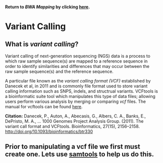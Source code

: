#### Return to *BWA Mapping* by clicking [here](https://github.com/rszymkiewicz/Comparison_of_Mappers/blob/master/8_Mapping_BWA.md).  

# Variant Calling
## What is *variant calling*?  
Variant calling of next-generation sequencing (NGS) data is a process to which raw sample sequence(s) are mapped to a reference sequence in order to identify similarities and differences that may occur between the raw sample sequence(s) and the reference sequence.  

A particular file known as the *variant calling format (VCF)* established by Danecek et al, in 2011 and is commonly file format used to store variant calling information such as SNPS, indels, and structrual variants. VCFtools is a bioinformatic suite tool which manipulates this type of data files; allowing users perform various analysis by merging or comparing *vcf* files. The manual for vcftools can be found [here](https://vcftools.github.io/index.html). 

**Citation:**
Danecek, P., Auton, A., Abecasis, G., Albers, C. A., Banks, E., DePristo, M. A., … 1000 Genomes Project Analysis Group. (2011). The variant call format and VCFtools. Bioinformatics, 27(15), 2156–2158. http://doi.org/10.1093/bioinformatics/btr330

## Prior to manipulating a vcf file we first must create one. Lets use [samtools](https://github.com/rszymkiewicz/Comparison_of_Mappers/blob/master/10_Variant_Calling_Samtools_Bedtools.md) to help us do this.  
